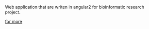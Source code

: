 Web application that are writen in angular2 for bioinformatic research project. 

[for more](http://biodb.sehir.edu.tr/Home/Project/2)
